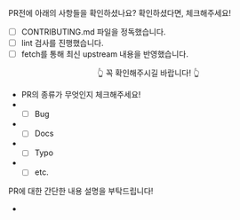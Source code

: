 PR전에 아래의 사항들을 확인하셨나요? 확인하셨다면, 체크해주세요!

- [ ] CONTRIBUTING.md 파일을 정독했습니다.
- [ ] lint 검사를 진행했습니다.
- [ ] fetch를 통해 최신 upstream 내용을 반영했습니다.

<div align=center>👆 꼭 확인해주시길 바랍니다! 👆</div>

- PR의 종류가 무엇인지 체크해주세요!
-  - [ ] Bug
-  - [ ] Docs
-  - [ ] Typo
-  - [ ] etc.

PR에 대한 간단한 내용 설명을 부탁드립니다!

  *